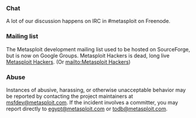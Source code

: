 ### Chat

A lot of our discussion happens on IRC in #metasploit on Freenode.

### Mailing list

The Metasploit development mailing list used to be hosted on SourceForge, but is now on Google Groups.
Metasploit Hackers is dead, long live [Metasploit Hackers](https://groups.google.com/forum/#!forum/metasploit-hackers). (Or [mailto:Metasploit Hackers](mailto:metasploit-hackers@googlegroups.com))

### Abuse

Instances of abusive, harassing, or otherwise unacceptable behavior may be reported by contacting the project maintainers at msfdev@metasploit.com. If the incident involves a committer, you may report directly to egypt@metasploit.com or todb@metasploit.com.


